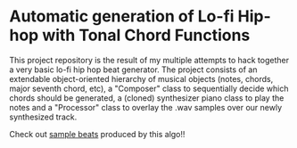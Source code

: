 # Automatic generation of Lo-fi Hip-hop with Tonal Chord Functions

This project repository is the result of my multiple attempts to hack together a very basic lo-fi hip hop beat generator. The project consists of an extendable object-oriented hierarchy of musical objects (notes, chords, major seventh chord, etc), a "Composer" class to sequentially decide which chords should be generated, a (cloned) synthesizer piano class to play the notes and a "Processor" class to overlay the .wav samples over our newly synthesized track. 

Check out [sample beats](http:/pl728.github.io/lofi-site) produced by this algo!!
